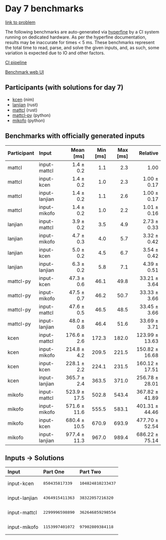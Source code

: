 # Day 7 benchmarks

[link to problem](https://adventofcode.com/2024/day/7)

The following benchmarks are auto-generated via
[hyperfine](https://github.com/sharkdp/hyperfine) by a CI system running on
dedicated hardware. As per the hyperfine documentation, results may be
inaccurate for times < 5 ms. These benchmarks represent the total time to read,
parse, and solve the given inputs, and, as such, some variation is expected due
to IO and other factors.

[CI pipeline](http://ci.papercode.net:8080/teams/main/pipelines/aoc2024)

[Benchmark web UI](https://aoc.ancalagon.black)


## Participants (with solutions for day 7)

- [kcen](https://github.com/kcen/aoc2024) (nim)
- [lanjian](https://github.com/lanjian/aoc-2024) (rust)
- [mattcl](https://github.com/mattcl/aoc2024) (rust)
- [mattcl-py](https://github.com/mattcl/aoc2024-py) (python)
- [mikofo](https://github.com/mikofo/aoc2024) (python)


## Benchmarks with officially generated inputs

| Participant | Input | Mean [ms] | Min [ms] | Max [ms] | Relative |
|:---|:---|---:|---:|---:|---:|
| mattcl | input-mattcl | 1.4 ± 0.2 | 1.1 | 2.3 | 1.00 |
| mattcl | input-kcen | 1.4 ± 0.2 | 1.0 | 2.3 | 1.00 ± 0.17 |
| mattcl | input-lanjian | 1.4 ± 0.2 | 1.1 | 2.6 | 1.00 ± 0.17 |
| mattcl | input-mikofo | 1.4 ± 0.2 | 1.0 | 2.2 | 1.01 ± 0.16 |
| lanjian | input-mattcl | 3.9 ± 0.2 | 3.5 | 4.9 | 2.73 ± 0.33 |
| lanjian | input-mikofo | 4.7 ± 0.3 | 4.0 | 5.7 | 3.32 ± 0.42 |
| lanjian | input-kcen | 5.0 ± 0.2 | 4.5 | 6.7 | 3.54 ± 0.42 |
| lanjian | input-lanjian | 6.3 ± 0.2 | 5.8 | 7.1 | 4.39 ± 0.51 |
| mattcl-py | input-kcen | 47.3 ± 0.6 | 46.1 | 49.8 | 33.21 ± 3.64 |
| mattcl-py | input-mikofo | 47.5 ± 0.7 | 46.2 | 50.7 | 33.33 ± 3.66 |
| mattcl-py | input-mattcl | 47.6 ± 0.5 | 46.5 | 48.5 | 33.45 ± 3.66 |
| mattcl-py | input-lanjian | 48.0 ± 0.8 | 46.4 | 51.6 | 33.69 ± 3.71 |
| kcen | input-mattcl | 176.6 ± 2.6 | 172.3 | 182.0 | 123.99 ± 13.63 |
| kcen | input-mikofo | 214.8 ± 4.2 | 209.5 | 221.5 | 150.82 ± 16.68 |
| kcen | input-kcen | 228.1 ± 2.2 | 224.1 | 231.5 | 160.12 ± 17.51 |
| kcen | input-lanjian | 365.7 ± 2.4 | 363.5 | 371.0 | 256.78 ± 28.01 |
| mikofo | input-mattcl | 523.9 ± 17.5 | 502.8 | 543.4 | 367.82 ± 41.89 |
| mikofo | input-mikofo | 571.6 ± 11.6 | 555.5 | 583.1 | 401.31 ± 44.46 |
| mikofo | input-kcen | 680.4 ± 10.5 | 670.9 | 693.9 | 477.70 ± 52.54 |
| mikofo | input-lanjian | 977.4 ± 11.3 | 967.0 | 989.4 | 686.22 ± 75.14 |


## Inputs -> Solutions

| Input | Part One | Part Two |
|:---|:---|:---|
|input-kcen|<pre>850435817339</pre>|<pre>104824810233437</pre>|
|input-lanjian|<pre>4364915411363</pre>|<pre>38322057216320</pre>|
|input-mattcl|<pre>2299996598890</pre>|<pre>362646859298554</pre>|
|input-mikofo|<pre>1153997401072</pre>|<pre>97902809384118</pre>|